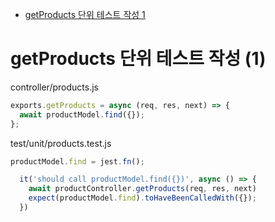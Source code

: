 <!-- TOC -->

- [getProducts 단위 테스트 작성 1](#getproducts-%EB%8B%A8%EC%9C%84-%ED%85%8C%EC%8A%A4%ED%8A%B8-%EC%9E%91%EC%84%B1-1)

<!-- /TOC -->

# getProducts 단위 테스트 작성 (1)
controller/products.js
``` javascript
exports.getProducts = async (req, res, next) => {
  await productModel.find({});
};
```
test/unit/products.test.js
``` javascript
productModel.find = jest.fn();

  it('should call productModel.find({})', async () => {
    await productController.getProducts(req, res, next)
    expect(productModel.find).toHaveBeenCalledWith({});
  })
```